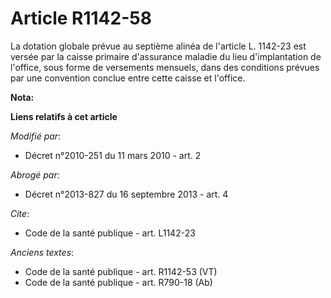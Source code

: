 # Article R1142-58

La dotation globale prévue au septième alinéa de l'article L. 1142-23 est versée par la caisse primaire d'assurance maladie
du lieu d'implantation de l'office, sous forme de versements mensuels, dans des conditions prévues par une convention conclue
entre cette caisse et l'office.

**Nota:**



**Liens relatifs à cet article**

_Modifié par_:

  - Décret n°2010-251 du 11 mars 2010 - art. 2

_Abrogé par_:

  - Décret n°2013-827 du 16 septembre 2013 - art. 4

_Cite_:

  - Code de la santé publique - art. L1142-23

_Anciens textes_:

  - Code de la santé publique - art. R1142-53 (VT)
  - Code de la santé publique - art. R790-18 (Ab)
